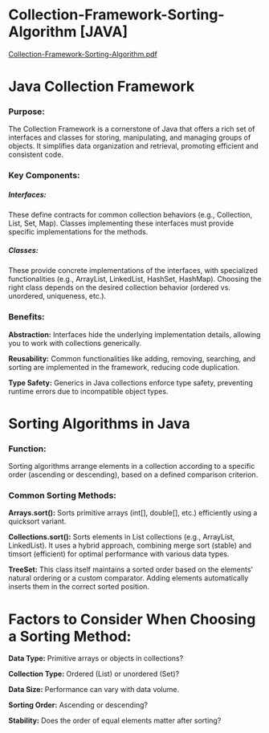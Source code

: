 # Collection-Framework-Sorting-Algorithm [JAVA]

[Collection-Framework-Sorting-Algorithm.pdf](https://github.com/Hasitha-Chathurangapriya/Collection-Framework-Sorting-Algorithm-JAVA-/files/15196857/Collection-Framework-Sorting-Algorithm.pdf)

<h1>Java Collection Framework</h1>
<h3>Purpose:</h3>
<p>The Collection Framework is a cornerstone of Java that offers a rich set of interfaces and classes for storing, manipulating, and managing groups of objects. It simplifies data organization and retrieval, promoting efficient and consistent code.</p>

<h3>Key Components:</h3>
<h5>Interfaces:</h5>
<p>These define contracts for common collection behaviors (e.g., Collection, List, Set, Map). Classes implementing these interfaces must provide specific implementations for the methods.</p>

<h5>Classes:</h5>
<p>These provide concrete implementations of the interfaces, with specialized functionalities (e.g., ArrayList, LinkedList, HashSet, HashMap). Choosing the right class depends on the desired collection behavior (ordered vs. unordered, uniqueness, etc.).</p>

<h3>Benefits:</h3>
<p><b>Abstraction:</b> Interfaces hide the underlying implementation details, allowing you to work with collections generically.</p>
<p><b>Reusability:</b> Common functionalities like adding, removing, searching, and sorting are implemented in the framework, reducing code duplication.</p>
<p><b>Type Safety:</b> Generics in Java collections enforce type safety, preventing runtime errors due to incompatible object types.</p>

<h1>Sorting Algorithms in Java</h1>
<h3>Function:</h3>
<p>Sorting algorithms arrange elements in a collection according to a specific order (ascending or descending), based on a defined comparison criterion.</p>

<h3>Common Sorting Methods:</h3>
<p><b>Arrays.sort():</b> Sorts primitive arrays (int[], double[], etc.) efficiently using a quicksort variant.</p>
<p><b>Collections.sort():</b> Sorts elements in List collections (e.g., ArrayList, LinkedList). It uses a hybrid approach, combining merge sort (stable) and timsort (efficient) for optimal performance with various data types.</p>
<p><b>TreeSet:</b> This class itself maintains a sorted order based on the elements' natural ordering or a custom comparator. Adding elements automatically inserts them in the correct sorted position.</p>

<h1>Factors to Consider When Choosing a Sorting Method:</h1>
<p><b>Data Type:</b> Primitive arrays or objects in collections?</p>
<p><b>Collection Type:</b> Ordered (List) or unordered (Set)?</p>
<p><b>Data Size:</b> Performance can vary with data volume.</p>
<p><b>Sorting Order:</b> Ascending or descending?</p>
<p><b>Stability:</b> Does the order of equal elements matter after sorting?</p>


